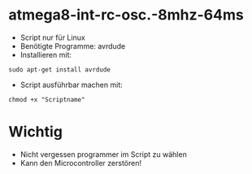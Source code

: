 # atmega8-int-rc-osc.-8mhz-64ms
* Script nur für Linux
* Benötigte Programme: avrdude
* Installieren mit:
````
sudo apt-get install avrdude
````
* Script ausführbar machen mit:
````
chmod +x "Scriptname"
````
# Wichtig
* Nicht vergessen programmer im Script zu wählen
* Kann den Microcontroller zerstören!
